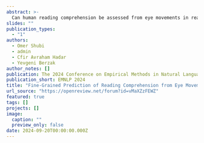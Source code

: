 ```yaml
---
abstract: >-
  Can human reading comprehension be assessed from eye movements in reading? In this work, we address this longstanding question using large-scale eyetracking data over textual materials that are geared towards behavioral analyses of reading comprehension. We focus on a fine-grained and largely unaddressed task of predicting reading comprehension from eye movements at the level of a single question over a passage. We tackle this task using three new multimodal language models, as well as a battery of prior models from the literature. We evaluate the models' ability to generalize to new textual items, new participants, and the combination of both, in two different reading regimes, ordinary reading and information seeking. The evaluations suggest that although the task is highly challenging, eye movements contain useful signals for fine-grained prediction of reading comprehension. Code and data will be made publicly available.
slides: ""
publication_types:
  - "1"
authors:
  - Omer Shubi
  - admin
  - Cfir Avraham Hadar
  - Yevgeni Berzak
author_notes: []
publication: The 2024 Conference on Empirical Methods in Natural Language Processing (EMNLP)
publication_short: EMNLP 2024
title: "Fine-Grained Prediction of Reading Comprehension from Eye Movements"
url_source: "https://openreview.net/forum?id=vMaXZzFEWZ"
featured: true
tags: []
projects: []
image:
  caption: ""
  preview_only: false
date: 2024-09-20T00:00:00.000Z
---
```

